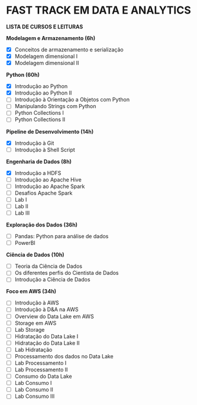 # FAST TRACK EM DATA E ANALYTICS

**LISTA DE CURSOS E LEITURAS**

**Modelagem e Armazenamento (6h)**

- [x] Conceitos de armazenamento e serialização
- [x] Modelagem dimensional I
- [x] Modelagem dimensional II

**Python (60h)**

- [x] Introdução ao Python
- [x] Introdução ao Python II
- [ ] Introdução à Orientação a Objetos com Python
- [ ] Manipulando Strings com Python
- [ ] Python Collections I
- [ ] Python Collections II

**Pipeline de Desenvolvimento (14h)**

- [x] Introdução à Git
- [ ] Introdução à Shell Script

**Engenharia de Dados (8h)**

- [x] Introdução a HDFS
- [ ] Introdução ao Apache Hive
- [ ] Introdução ao Apache Spark
- [ ] Desafios Apache Spark
- [ ] Lab I
- [ ] Lab II
- [ ] Lab III

**Exploração dos Dados (36h)**

- [ ] Pandas: Python para análise de dados
- [ ] PowerBI

**Ciência de Dados (10h)**

- [ ] Teoria da Ciência de Dados
- [ ] Os diferentes perfis do Cientista de Dados
- [ ] Introdução a Ciência de Dados

**Foco em AWS (34h)**

- [ ] Introdução à AWS
- [ ] Introdução à D&A na AWS
- [ ] Overview do Data Lake em AWS
- [ ] Storage em AWS
- [ ] Lab Storage
- [ ] Hidratação do Data Lake I
- [ ] Hidratação do Data Lake II
- [ ] Lab Hidratação
- [ ] Processamento dos dados no Data Lake
- [ ] Lab Processamento I
- [ ] Lab Processamento II
- [ ] Consumo do Data Lake
- [ ] Lab Consumo I
- [ ] Lab Consumo II
- [ ] Lab Consumo III

